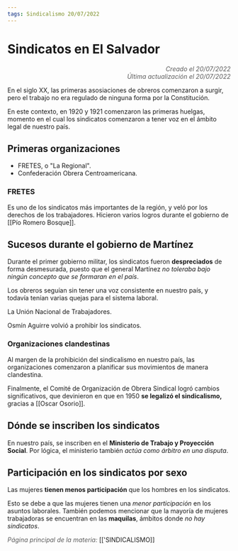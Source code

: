 ```yaml
---
tags: Sindicalismo 20/07/2022
---
```


# Sindicatos en El Salvador
<div style="text-align: right; opacity: 0.7; font-style: italic;">Creado el 20/07/2022</div>
<div style="text-align: right; opacity: 0.7; font-style: italic;">Última actualización el 20/07/2022</div>

En el siglo XX, las primeras asosiaciones de obreros comenzaron a surgir, pero el trabajo no era regulado de ninguna forma por la Constitución.

En este contexto, en 1920 y 1921 comenzaron las primeras huelgas, momento en el cual los sindicatos comenzaron a tener voz en el ámbito legal de nuestro país.

## Primeras organizaciones

- FRETES, o "La Regional".
- Confederación Obrera Centroamericana.

### FRETES

Es uno de los sindicatos más importantes de la región, y veló por los derechos de los trabajadores. Hicieron varios logros durante el gobierno de [[Pío Romero Bosque]].

## Sucesos durante el gobierno de Martínez

Durante el primer gobierno militar, los sindicatos fueron **despreciados** de forma desmesurada, puesto que el general Martínez *no toleraba bajo ningún concepto que se formaran en el país*.

Los obreros seguían sin tener una voz consistente en nuestro país, y todavía tenían varias quejas para el sistema laboral.

La Unión Nacional de Trabajadores.

Osmín Aguirre volvió a prohibir los sindicatos.

### Organizaciones clandestinas

Al margen de la prohibición del sindicalismo en nuestro país, las organizaciones comenzaron a planificar sus movimientos de manera clandestina.

Finalmente, el Comité de Organización de Obrera Sindical logró cambios significativos, que devinieron en que en 1950 **se legalizó el sindicalismo,** gracias a [[Oscar Osorio]].

## Dónde se inscriben los sindicatos

En nuestro país, se inscriben en el **Ministerio de Trabajo y Proyección Social**. Por lógica, el ministerio también *actúa como árbitro en una disputa*.

## Participación en los sindicatos por sexo

Las mujeres **tienen menos participación** que los hombres en los sindicatos.

Esto se debe a que las mujeres tienen una *menor participación* en los asuntos laborales. También podemos mencionar que la mayoría de mujeres trabajadoras se encuentran en las **maquilas**, ámbitos donde *no hay sindicatos*.

<span style="opacity: 0.7; font-style: italic;">Página principal de la materia:</span> [['SINDICALISMO]]